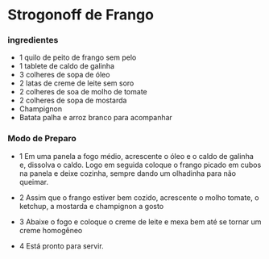 # Strogonoff de Frango 

### ingredientes

- 1 quilo de peito de frango sem pelo 
- 1 tablete de caldo de galinha 
- 3 colheres de sopa de óleo 
- 2 latas de creme de leite sem soro 
- 2 colheres de soa de molho de tomate 
- 2 colheres de sopa de mostarda 
- Champignon 
- Batata palha e arroz branco para acompanhar 



### Modo de Preparo  

- 1 Em uma panela a fogo médio, acrescente o óleo e o caldo de galinha e, dissolva o caldo. Logo em seguida coloque o frango picado em cubos na panela e deixe cozinha, sempre dando um olhadinha para não queimar. 

- 2 Assim que o frango estiver bem cozido, acrescente o molho tomate, o ketchup, a mostarda e champignon a gosto 

- 3 Abaixe o fogo e coloque o creme de leite e mexa bem até se tornar um creme homogêneo 

- 4 Está pronto para servir. 

  


